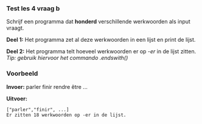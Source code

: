 ### Test les 4 vraag b 
Schrijf een programma dat **honderd** verschillende werkwoorden als input vraagt. 

**Deel 1:** Het programma zet al deze werkwoorden in een lijst en print de lijst.

**Deel 2:** Het programma telt hoeveel werkwoorden er op *-er* in de lijst zitten. *Tip: gebruik hiervoor het commando .endswith()* 

### Voorbeeld
**Invoer:**
  parler
  finir
  rendre
  être
  ...
    
    
**Uitvoer:**

    ["parler","finir", ...]
    Er zitten 18 werkwoorden op -er in de lijst.
    





